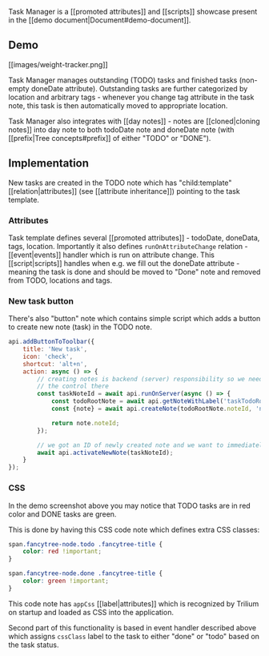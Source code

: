 Task Manager is a [[promoted attributes]] and [[scripts]] showcase present in the [[demo document|Document#demo-document]].

## Demo
[[images/weight-tracker.png]]

Task Manager manages outstanding (TODO) tasks and finished tasks (non-empty doneDate attribute). Outstanding tasks are further categorized by location and arbitrary tags - whenever you change tag attribute in the task note, this task is then automatically moved to appropriate location.

Task Manager also integrates with [[day notes]] - notes are [[cloned|cloning notes]] into day note to both todoDate note and doneDate note (with [[prefix|Tree concepts#prefix]] of either "TODO" or "DONE").

## Implementation

New tasks are created in the TODO note which has "child:template" [[relation|attributes]] (see [[attribute inheritance]]) pointing to the task template.

### Attributes

Task template defines several [[promoted attributes]] - todoDate, doneData, tags, location. Importantly it also defines `runOnAttributeChange` relation - [[event|events]] handler which is run on attribute change. This [[script|scripts]] handles when e.g. we fill out the doneDate attribute - meaning the task is done and should be moved to "Done" note and removed from TODO, locations and tags.

### New task button

There's also "button" note which contains simple script which adds a button to create new note (task) in the TODO note.

```javascript
api.addButtonToToolbar({
    title: 'New task',
    icon: 'check',
    shortcut: 'alt+n',
    action: async () => {
        // creating notes is backend (server) responsibility so we need to pass
        // the control there
        const taskNoteId = await api.runOnServer(async () => {
            const todoRootNote = await api.getNoteWithLabel('taskTodoRoot');
            const {note} = await api.createNote(todoRootNote.noteId, 'new task', '');

            return note.noteId;
        });

        // we got an ID of newly created note and we want to immediatelly display it
        await api.activateNewNote(taskNoteId);
    }
});
```

### CSS

In the demo screenshot above you may notice that TODO tasks are in red color and DONE tasks are green.

This is done by having this CSS code note which defines extra CSS classes:

```CSS
span.fancytree-node.todo .fancytree-title {
    color: red !important;
}

span.fancytree-node.done .fancytree-title {
    color: green !important;
}
```

This code note has `appCss` [[label|attributes]] which is recognized by Trilium on startup and loaded as CSS into the application.

Second part of this functionality is based in event handler described above which assigns `cssClass` label to the task to either "done" or "todo" based on the task status.
